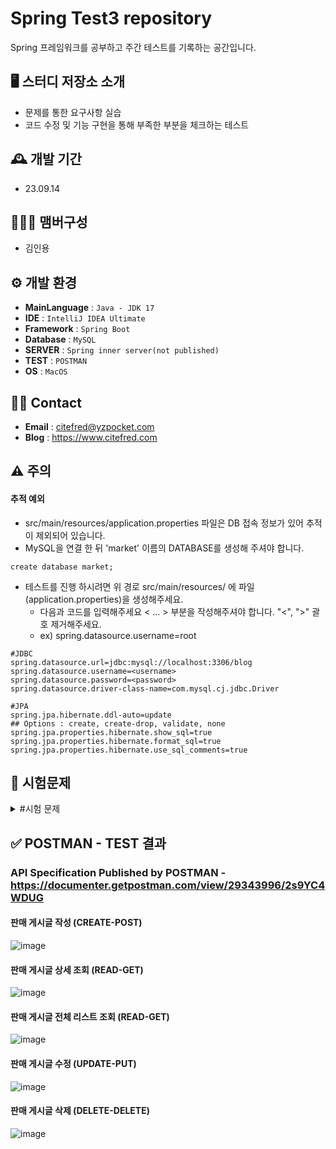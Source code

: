 # Spring Test3 repository
Spring 프레임워크를 공부하고 주간 테스트를 기록하는 공간입니다.

## 🖥️ 스터디 저장소 소개
* 문제를 통한 요구사항 실습
* 코드 수정 및 기능 구현을 통해 부족한 부분을 체크하는 테스트

## 🕰️ 개발 기간
* 23.09.14
  
## 🧑‍🤝‍🧑 맴버구성
- 김인용

## ⚙️ 개발 환경
- **MainLanguage** : `Java - JDK 17`
- **IDE** : `IntelliJ IDEA Ultimate`
- **Framework** : `Spring Boot`
- **Database** : `MySQL`
- **SERVER** : `Spring inner server(not published)`
- **TEST** : `POSTMAN`
- **OS** : `MacOS`

## 👋🏻 Contact
- **Email** : citefred@yzpocket.com
- **Blog** : https://www.citefred.com

## ⚠️ 주의
#### 추적 예외
* src/main/resources/application.properties 파일은 DB 접속 정보가 있어 추적이 제외되어 있습니다.
* MySQL을 연결 한 뒤 'market' 이름의 DATABASE를 생성해 주셔야 합니다.
```
create database market;
```
* 테스트를 진행 하시려면 위 경로 src/main/resources/ 에 파일(application.properties)을 생성해주세요.
  - 다음과 코드를 입력해주세요 < ... > 부분을 작성해주셔야 합니다. "<", ">" 괄호 제거해주세요.
  - ex) spring.datasource.username=root
```
#JDBC
spring.datasource.url=jdbc:mysql://localhost:3306/blog
spring.datasource.username=<username>
spring.datasource.password=<password>
spring.datasource.driver-class-name=com.mysql.cj.jdbc.Driver

#JPA
spring.jpa.hibernate.ddl-auto=update
## Options : create, create-drop, validate, none
spring.jpa.properties.hibernate.show_sql=true
spring.jpa.properties.hibernate.format_sql=true
spring.jpa.properties.hibernate.use_sql_comments=true
```

## 📕 시험문제

<details>
<summary> #시험 문제 </summary>

# [항해99] 주특기 3주차 테스트(Spring)

<aside>
💡 **Goal**

---

중고거래 사이트인 항해마켓을 만들려 한다. 

판매자는 더 이상 사용하지 않는 물건을 등록하고, 구매자는 등록한 물건의 리스트와 상세설명을 조회할 수 있도록 사이트를 만들어보자.

</aside>

<aside>
📌 **features : 구현해야 할 기능이에요.**

</aside>

- 게시글 목록 DB는 다음과 같이 설계되어있어요.
- 테이블명 : Item
    - id : 게시글 번호 (DB 인덱스)
    - title (String) :  게시글 제목
    - content (String) : 게시글 내용
    - price(int) : 가격
    - username : 작성자
    
- 구현해야하는 API는 다섯개입니다.
    
    [API 설계](https://www.notion.so/146e1a34cf2f4ce88be1aea6cbae72d9?pvs=21)
  <br>
    ![image](https://github.com/yzpocket/spring-weekly-test3/assets/67217259/baa13125-c3e8-4acc-9f7c-506e2c127b05)

    - 판매 게시글을 작성하는 API
    - 판매 게시글을 상세 조회하는 API
    - 판매 게시글을 전체 조회하는 API
    - 판매 게시글을 수정하는 API
    - 판매 게시글을 삭제하는 API

<aside>
⚠️ **주의사항**

</aside>

- **IntelliJ로 구동시켜보고, postman으로 테스트를 진행해 보세요.**
게시글 작성을 3개 해보고, 전체조회를 해보세요!
- 모든 Entity는 그대로 반환하지 않고 **생성자를 사용하여 DTO로 변환한 후 반환**하세요!
    - Dto를 반환하지 않을 시 감점

</details>

## ✅ POSTMAN - TEST 결과
### API Specification Published by POSTMAN - https://documenter.getpostman.com/view/29343996/2s9YC4WDUG
#### 판매 게시글 작성 (CREATE-POST)
![image](https://github.com/yzpocket/spring-weekly-test3/assets/67217259/2bf5fe1e-e2ca-4c35-9c6e-28065b43a430)
#### 판매 게시글 상세 조회 (READ-GET)
![image](https://github.com/yzpocket/spring-weekly-test3/assets/67217259/7f4e2b79-c375-46b2-aa20-47742c419fcf)
#### 판매 게시글 전체 리스트 조회 (READ-GET)
![image](https://github.com/yzpocket/spring-weekly-test3/assets/67217259/875b0fe5-e750-49fc-bc25-d2219ea78df7)
#### 판매 게시글 수정 (UPDATE-PUT)
![image](https://github.com/yzpocket/spring-weekly-test3/assets/67217259/e3e8b233-7e6f-40a5-8309-820084f26317)
#### 판매 게시글 삭제 (DELETE-DELETE)
![image](https://github.com/yzpocket/spring-weekly-test3/assets/67217259/d54e78c3-da9f-4747-97f6-f4f152b0bf48)
